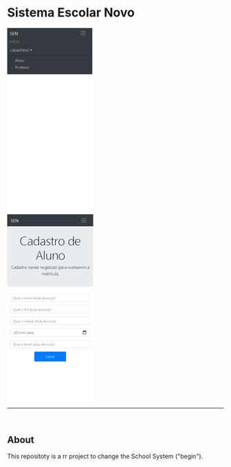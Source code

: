 <!DOCTYPE html>
<html>
<head>
</head>
<body>
	<h1>Sistema Escolar Novo</h1>
	<div style="display: inline-block;">
		<img src="img/ScreenS-homeSEN.PNG" style="height: 50%; width: 50%;">
	</div>
	<div style="display: inline-block;">
		<img src="img/ScreenS-cadAluno.PNG" style="height: 50%; width: 50%;">
	</div>

<hr><br>
	<h2>About</h2>
	<p>This repositoty is a rr project to change the School System ("begin").</p>

</body>
</html>